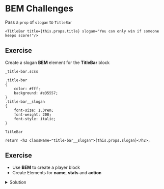 # BEM Challenges

Pass a `prop` of `slogan` to `TitleBar`

`<TitleBar title={this.props.title} slogan="You can only win if someone keeps score!"/>`

## Exercise
Create a slogan **BEM** element for the **TitleBar** block

`_title-bar.scss`

```
.title-bar
{
    color: #fff;
    background: #e35557;
}
.title-bar__slogan
{
    font-size: 1.3rem;
    font-weight: 200;
    font-style: italic;
}
```

`TitleBar`

`return <h2 className="title-bar__slogan">{this.props.slogan}</h2>;`

## Exercise
* Use **BEM** to create a player block
* Create Elements for **name**, **stats** and **action**

<details>
  <summary>Solution</summary>

`_player.scss`

```
// block
.player
{
    //
}
// Elements
.player__name
{
    //
}

.player__stats
{
    //
}

.player__actions
{
    //
}
```

* Make sure you import it!
</details>



